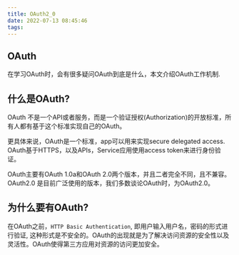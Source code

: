 ```yaml
---
title: OAuth2_0
date: 2022-07-13 08:45:46
tags:
---
```


## OAuth
在学习OAuth时，会有很多疑问OAuth到底是什么，本文介绍OAuth工作机制.

<!-- more -->

## 什么是OAuth?
OAuth 不是一个API或者服务，而是一个验证授权(Authorization)的开放标准，所有人都有基于这个标准实现自己的OAuth。

更具体来说，OAuth是一个标准，app可以用来实现secure delegated access. OAuth基于HTTPS，以及APIs，Service应用使用access token来进行身份验证。

OAuth主要有OAuth 1.0a和OAuth 2.0两个版本，并且二者完全不同，且不兼容。OAuth2.0 是目前广泛使用的版本，我们多数谈论OAuth时，为OAuth2.0。

## 为什么要有OAuth?
在OAuth之前，`HTTP Basic Authentication`, 即用户输入用户名，密码的形式进行验证, 这种形式是不安全的。OAuth的出现就是为了解决访问资源的安全性以及灵活性。OAuth使得第三方应用对资源的访问更加安全。



